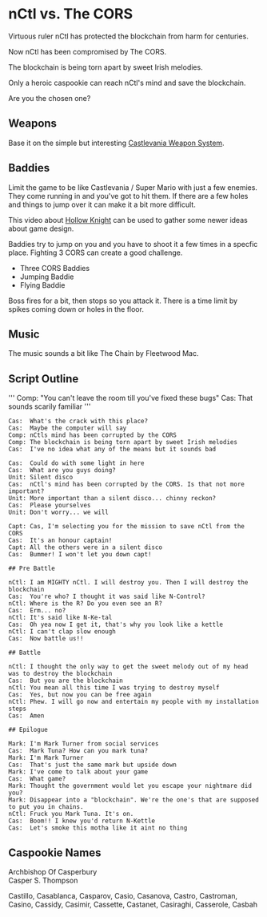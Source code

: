 # nCtl vs. The CORS

Virtuous ruler nCtl has protected the blockchain from harm for centuries.  

Now nCtl has been compromised by The CORS.  

The blockchain is being torn apart by sweet Irish melodies.  

Only a heroic caspookie can reach nCtl's mind and save the blockchain.  

Are you the chosen one?  

## Weapons

Base it on the simple but interesting [Castlevania Weapon System](https://strategywiki.org/wiki/Castlevania/Items).  

## Baddies

Limit the game to be like Castlevania / Super Mario with just a few enemies. They come running in and you've got to hit them.  If there are a few holes and things to jump over it can make it a bit more difficult.  

This video about [Hollow Knight](https://www.youtube.com/watch?v=7ITtPPE-pXE) can be used to gather some newer ideas about game design.

Baddies try to jump on you and you have to shoot it a few times in a specfic place. Fighting 3 CORS can create a good challenge.  

* Three CORS Baddies
* Jumping Baddie
* Flying Baddie

Boss fires for a bit, then stops so you attack it. There is a time limit by spikes coming down or holes in the floor.  

## Music

The music sounds a bit like The Chain by Fleetwood Mac.

## Script Outline

'''
Comp: "You can't leave the room till you've fixed these bugs"
Cas:  That sounds scarily familiar
'''

```
Cas:  What's the crack with this place?
Cas:  Maybe the computer will say
Comp: nCtls mind has been corrupted by the CORS
Comp: The blockchain is being torn apart by sweet Irish melodies
Cas:  I've no idea what any of the means but it sounds bad

Cas:  Could do with some light in here
Cas:  What are you guys doing?
Unit: Silent disco
Cas:  nCtl's mind has been corrupted by the CORS. Is that not more important?
Unit: More important than a silent disco... chinny reckon?
Cas:  Please yourselves
Unit: Don't worry... we will

Capt: Cas, I'm selecting you for the mission to save nCtl from the CORS
Cas:  It's an honour captain!
Capt: All the others were in a silent disco
Cas:  Bummer! I won't let you down capt!

## Pre Battle

nCtl: I am MIGHTY nCtl. I will destroy you. Then I will destroy the blockchain  
Cas:  You're who? I thought it was said like N-Control?  
nCtl: Where is the R? Do you even see an R?  
Cas:  Erm... no?  
nCtl: It's said like N-Ke-tal  
Cas:  Oh yea now I get it, that's why you look like a kettle  
nCtl: I can't clap slow enough  
Cas:  Now battle us!!  

## Battle

nCtl: I thought the only way to get the sweet melody out of my head was to destroy the blockchain  
Cas:  But you are the blockchain  
nCtl: You mean all this time I was trying to destroy myself  
Cas:  Yes, but now you can be free again  
nCtl: Phew. I will go now and entertain my people with my installation steps  
Cas:  Amen  

## Epilogue

Mark: I'm Mark Turner from social services
Cas:  Mark Tuna? How can you mark tuna?
Mark: I'm Mark Turner
Cas:  That's just the same mark but upside down
Mark: I've come to talk about your game
Cas:  What game?
Mark: Thought the government would let you escape your nightmare did you?
Mark: Disappear into a "blockchain". We're the one's that are supposed to put you in chains.
nCtl: Fruck you Mark Tuna. It's on.
Cas:  Boom!! I knew you'd return N-Kettle
Cas:  Let's smoke this motha like it aint no thing
```

## Caspookie Names

Archbishop Of Casperbury  
Casper S. Thompson  

Castillo, Casablanca, Casparov, Casio, Casanova, Castro, Castroman,  
Casino, Cassidy, Casimir, Cassette, Castanet, Casiraghi, Casserole, Casbah   
